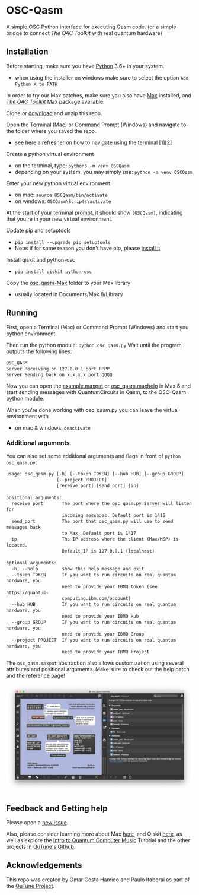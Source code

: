 # OSC-Qasm
A simple OSC Python interface for executing Qasm code.
(or a simple bridge to connect _The QAC Toolkit_ with real quantum hardware)

## Installation
Before starting, make sure you have [Python](https://www.python.org/) 3.6+ in your system.
- when using the installer on windows make sure to select the option `Add Python X to PATH`

In order to try our Max patches, make sure you also have [Max](http://cycling74.com) installed, and [_The QAC Toolkit_](http://quantumland.art/qac) Max package available.

Clone or [download](https://github.com/iccmr-quantum/OSC-Qasm/archive/refs/heads/main.zip) and unzip this repo.

Open the Terminal (Mac) or Command Prompt (Windows) and navigate to the folder  where you saved the repo.
- see here a refresher on how to navigate using the terminal [[1](https://computers.tutsplus.com/tutorials/navigating-the-terminal-a-gentle-introduction--mac-3855)][[2](https://www.macworld.com/article/221277/command-line-navigating-files-folders-mac-terminal.html)]

Create a python virtual environment
- on the terminal, type: `python3 -m venv OSCQasm`
- depending on your system, you may simply use: `python -m venv OSCQasm`

Enter your new python virtual environment
- on mac: `source OSCQasm/bin/activate`
- on windows: `OSCQasm\Scripts\activate`

At the start of your terminal prompt, it should show `(OSCQasm)`, indicating that you're in your new virtual environment.

Update pip and setuptools
- `pip install --upgrade pip setuptools`
- Note: if for some reason you don't have pip, please [install it](https://phoenixnap.com/kb/install-pip-windows)

Install qiskit and python-osc
- `pip install qiskit python-osc`

Copy the [osc_qasm-Max](./osc_qasm-Max/) folder to your Max library
- usually located in Documents/Max 8/Library

## Running

First, open a Terminal (Mac) or Command Prompt (Windows) and start you python environment.

Then run the python module: `python osc_qasm.py`
Wait until the program outputs the following lines:
```console
OSC_QASM
Server Receiving on 127.0.0.1 port PPPP
Server Sending back on x.x.x.x port QQQQ
```
Now you can open the [example.maxpat](example.maxpat) or [osc_qasm.maxhelp](osc_qasm-Max/osc_qasm.maxhelp) in Max 8 and start sending messages with QuantumCircuits in Qasm, to the OSC-Qasm python module.

When you're done working with osc_qasm.py you can leave the virtual environment with
- on mac & windows: `deactivate`

### Additional arguments
You can also set some additional arguments and flags in front of `python osc_qasm.py`:

```console
usage: osc_qasm.py [-h] [--token TOKEN] [--hub HUB] [--group GROUP]
                   [--project PROJECT]
                   [receive_port] [send_port] [ip]

positional arguments:
  receive_port       The port where the osc_qasm.py Server will listen for
                     incoming messages. Default port is 1416
  send_port          The port that osc_qasm.py will use to send messages back
                     to Max. Default port is 1417
  ip                 The IP address where the client (Max/MSP) is located.
                     Default IP is 127.0.0.1 (localhost)

optional arguments:
  -h, --help         show this help message and exit
  --token TOKEN      If you want to run circuits on real quantum hardware, you
                     need to provide your IBMQ token (see https://quantum-
                     computing.ibm.com/account)
  --hub HUB          If you want to run circuits on real quantum hardware, you
                     need to provide your IBMQ Hub
  --group GROUP      If you want to run circuits on real quantum hardware, you
                     need to provide your IBMQ Group
  --project PROJECT  If you want to run circuits on real quantum hardware, you
                     need to provide your IBMQ Project
```

The `osc_qasm.maxpat` abstraction also allows customization using several attributes and positional arguments. Make sure to check out the help patch and the reference page!

![osc_qasm-help](./osc_qasm-help.png)




## Feedback and Getting help
Please open a [new issue](https://github.com/iccmr-quantum/OSC-Qasm/issues/new).

Also, please consider learning more about Max [here](https://cycling74.com/get-started), and Qiskit [here](https://qiskit.org/learn), as well as explore the [Intro to Quantum Computer Music](https://github.com/iccmr-quantum/Intro-to-Quantum-Computer-Music) Tutorial and the other projects in [QuTune's Github](https://github.com/iccmr-quantum).

## Acknowledgements
This repo was created by Omar Costa Hamido and Paulo Itaboraí as part of the [QuTune Project](https://iccmr-quantum.github.io/).
